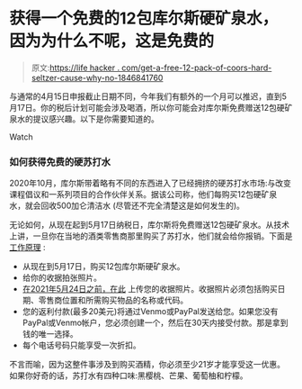 # 获得一个免费的12包库尔斯硬矿泉水，因为为什么不呢，这是免费的

> 原文:[https://life hacker . com/get-a-free-12-pack-of-coors-hard-seltzer-cause-why-no-1846841760](https://lifehacker.com/get-a-free-12-pack-of-coors-hard-seltzer-because-why-no-1846841760)

与通常的4月15日申报截止日期不同，今年我们有额外的一个月可以推迟，直到5月17日。你的税后计划可能会涉及喝酒，所以你可能会对库尔斯免费赠送12包硬矿泉水的提议感兴趣。以下是你需要知道的。

Watch

### 如何获得免费的硬苏打水

2020年10月，库尔斯带着略有不同的东西进入了已经拥挤的硬苏打水市场:与改变课程倡议和一系列项目的合作伙伴关系。据该公司称，他们每购买12包硬矿泉水，就会回收500加仑清洁水 (尽管还不完全清楚这是如何发生的)。

无论如何，从现在起到5月17日纳税日，库尔斯将免费赠送12包硬矿泉水。从技术上讲，一旦你在当地的酒类零售商那里购买了苏打水，他们就会给你报销。下面是 [工作原理](https://www.promorules.com/cstaxdayrules) :

*   从现在到5月17日，购买12包库尔斯硬矿泉水。
*   给你的收据拍张照片。
*   [在2021年5月24日之前，在此](https://offer.kou.pn/viewer/?property_code=molsoncoors_BarstoolCSTax&KWAS=08f846f45689b4a9087e395a50246eb90cdf7bf8#!/ageGate?redirectTo=%2Fdesktop) 上传您的收据照片。收据照片必须包括购买日期、零售商位置和所需购买物品的名称或代码。
*   您的返利付款(最多20美元)将通过Venmo或PayPal发送给您。如果您没有PayPal或Venmo帐户，您必须创建一个，然后在30天内接受付款。那是拿到钱的唯一选择。
*   每个电话号码只能享受一次折扣。

不言而喻，因为这整件事涉及到购买酒精，你必须至少21岁才能享受这一优惠。如果你好奇的话，苏打水有四种口味:黑樱桃、芒果、葡萄柚和柠檬。